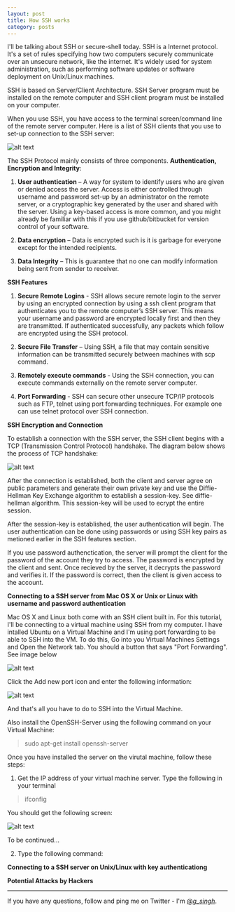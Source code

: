 ```yaml
---
layout: post
title: How SSH works
category: posts
---
```


I'll be talking about SSH or secure-shell today. SSH is a Internet protocol. It's a set of rules specifying how two computers securely communicate over an unsecure network, like the internet. It's widely used for system administration, such as performing software updates or software deployment on Unix/Linux machines.

SSH is based on Server/Client Architecture. SSH Server program must be installed on the remote computer and SSH client program must be installed on your computer. 

When you use SSH, you have access to the terminal screen/command line of the remote server computer. Here is a list of SSH clients that you use to set-up connection to the SSH server:

![alt text](https://2.bp.blogspot.com/-wDtfx8AKLFI/VuovT8wt-aI/AAAAAAAACbk/-vlfF7YShUU0ioLYrEi9ZvKiFKzEX844g/s320/SSH-OS-Clients.png "SSH OS Clients")

The SSH Protocol mainly consists of three components. **Authentication, Encryption and Integrity**:

1. **User authentication** – A way for system to identify users who are given or denied access the server. Access is either controlled through username and password set-up by an administrator on the remote server, or a cryptographic key generated by the user and shared with the server. Using a key-based access is more common, and you might already be familiar with this if you use github/bitbucket for version control of your software.

2. **Data encryption** – Data is encrypted such is it is garbage for everyone except for the intended recipients.

3. **Data Integrity** – This is guarantee that no one can modify information being sent from sender to receiver.

**SSH Features**

1. **Secure Remote Logins** - SSH allows secure remote login to the server by using an encrypted connection by using a ssh client program that authenticates you to the remote computer’s SSH server. This means your username and password are encrypted locally first and then they are transmitted. If authenticated successfully, any packets which follow are encrypted using the SSH protocol.

2. **Secure File Transfer** – Using SSH, a file that may contain sensitive information can be transmitted securely between machines with scp command.

3. **Remotely execute commands** - Using the SSH connection, you can execute commands externally on the remote server computer.

4. **Port Forwarding** - SSH can secure other unsecure TCP/IP protocols such as FTP, telnet using port forwarding techniques. For example one can use telnet protocol over SSH connection.

**SSH Encryption and Connection**

To establish a connection with the SSH server, the SSH client begins with a TCP (Transmission Control Protocol) handshake. The diagram below shows the process of TCP handshake:

![alt text](https://4.bp.blogspot.com/-TtdPdAgpl6Q/VurepyZUtqI/AAAAAAAACb4/Ha9spm2FY34anF2n59BGLgHcUCD_NVTjA/s1600/tcp-handshake.png "TCP Handshake")

After the connection is established, both the client and server agree on public parameters and generate their own private key and use the Diffie-Hellman Key Exchange algorithm to establish a session-key. See diffie-hellman algorithm. This session-key will be used to ecrypt the entire session.

After the session-key is established, the user authentication will begin. The user authentication can be done using passwords or using SSH key pairs as metioned earlier in the SSH features section. 

If you use password authenctication, the server will prompt the client for the password of the account they try to access. The password is encrypted by the client and sent. Once recieved by the server, it decrypts the password and verifies it. If the password is correct, then the client is given access to the account.


**Connecting to a SSH server from Mac OS X or Unix or Linux with username and password authentication**

Mac OS X and Linux both come with an SSH client built in. For this tutorial, I'll be connecting to a virtual machine using SSH from my computer. I have intalled Ubuntu on a Virtual Machine and I'm using port forwarding to be able to SSH into the VM. To do this, Go into you Virtual Machines Settings and Open the Network tab. You should a button that says "Port Forwarding". See image below

![alt text](https://3.bp.blogspot.com/-xcAhcN-WVN8/VurvAZCIhPI/AAAAAAAACcU/oiYxZ0cmv3koWoerMSJRibOrRTXDegdbQ/s320/VM-Port-Forwarding.png "VM Port Forwarding")

Click the Add new port icon and enter the following information:

![alt text](https://3.bp.blogspot.com/-Erj1eMxs5mE/VurvAawyHOI/AAAAAAAACcY/7NqADMow6T8TdC2fv567hFGBjI1sx-QYg/s320/VM-SSH-.png "VM SSH")

And that's all you have to do to SSH into the Virtual Machine.

Also install the OpenSSH-Server using the following command on your Virtual Machine:

> sudo apt-get install openssh-server

Once you have installed the server on the virutal machine, follow these steps: 
 
1. Get the IP address of your virtual machine server. Type the following in your terminal

> ifconfig

You should get the following screen:

![alt text](https://2.bp.blogspot.com/-UUJwkjxwM-s/VurzA327KjI/AAAAAAAACck/dc9wjxQsmisCmtZ38GZfNJDzyrervLRjw/s320/ifconfig.png "ifconfig")

To be continued...

2. Type the following command:

> 

**Connecting to a SSH server on Unix/Linux with key authenticationg**

**Potential Attacks by Hackers**

---

If you have any questions, follow and ping me on Twitter - I'm [@_g_singh_][twitter].

<!-- You'll want to [get the code][left] and read the README to learn how to
install and set up Left for your own purposes.

If you have any questions, follow and ping me on Twitter- I'm
[@holman][twitter].

[jekyll]: https://github.com/mojombo/jekyll
[zh]: http://zachholman.com
[left]: https://github.com/holman/left#readme -->
[twitter]: https://twitter.com/_g_singh_